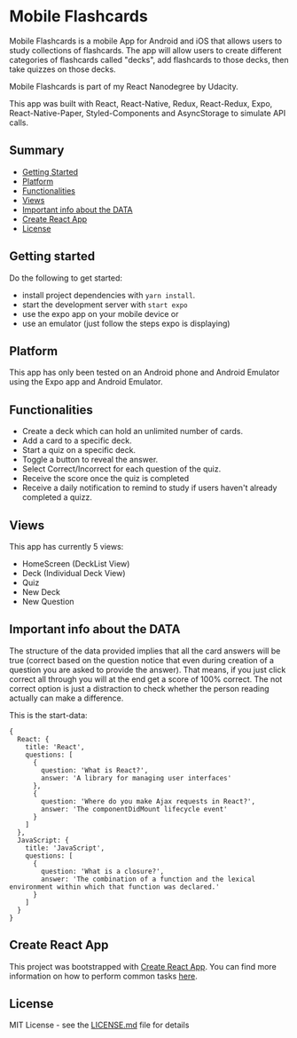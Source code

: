 # Mobile Flashcards

Mobile Flashcards is a mobile App for Android and iOS that allows users to study collections of flashcards.
The app will allow users to create different categories of flashcards called "decks", add flashcards to those decks, then take quizzes on those decks.

Mobile Flashcards is part of my React Nanodegree by Udacity.

This app was built with React, React-Native, Redux, React-Redux, Expo, React-Native-Paper, Styled-Components and AsyncStorage to simulate API calls.

## Summary

- [Getting Started](#getting-started)
- [Platform](#platform)
- [Functionalities](#functionalities)
- [Views](#Views)
- [Important info about the DATA](#important-info-about-the-DATA)
- [Create React App](#create-react-app)
- [License](#license)

## Getting started

Do the following to get started:

- install project dependencies with `yarn install`.
- start the development server with `start expo`
- use the expo app on your mobile device or
- use an emulator (just follow the steps expo is displaying)

## Platform

This app has only been tested on an Android phone and Android Emulator using the Expo app and Android Emulator.

## Functionalities

- Create a deck which can hold an unlimited number of cards.
- Add a card to a specific deck.
- Start a quiz on a specific deck.
- Toggle a button to reveal the answer.
- Select Correct/Incorrect for each question of the quiz.
- Receive the score once the quiz is completed
- Receive a daily notification to remind to study if users haven't already completed a quizz.

## Views

This app has currently 5 views:

- HomeScreen (DeckList View)
- Deck (Individual Deck View)
- Quiz
- New Deck
- New Question

## Important info about the DATA

The structure of the data provided implies that all the card answers will be true (correct based on the question notice that even during creation of a question you are asked to provide the answer). That means, if you just click correct all through you will at the end get a score of 100% correct.
The not correct option is just a distraction to check whether the person reading actually can make a difference.

This is the start-data:

```
{
  React: {
    title: 'React',
    questions: [
      {
        question: 'What is React?',
        answer: 'A library for managing user interfaces'
      },
      {
        question: 'Where do you make Ajax requests in React?',
        answer: 'The componentDidMount lifecycle event'
      }
    ]
  },
  JavaScript: {
    title: 'JavaScript',
    questions: [
      {
        question: 'What is a closure?',
        answer: 'The combination of a function and the lexical environment within which that function was declared.'
      }
    ]
  }
}
```

## Create React App

This project was bootstrapped with [Create React App](https://github.com/facebookincubator/create-react-app). You can find more information on how to perform common tasks [here](https://github.com/facebookincubator/create-react-app/blob/master/packages/react-scripts/template/README.md).

## License

MIT License - see the [LICENSE.md](LICENSE.md) file for
details
